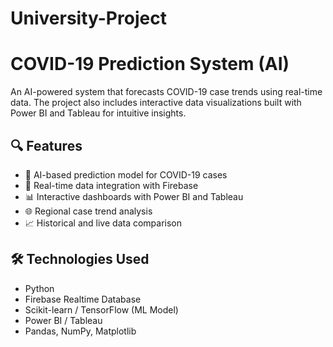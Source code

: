 # University-Project

# COVID-19 Prediction System (AI)

An AI-powered system that forecasts COVID-19 case trends using real-time data. The project also includes interactive data visualizations built with Power BI and Tableau for intuitive insights.

## 🔍 Features

- 🧠 AI-based prediction model for COVID-19 cases
- 🔄 Real-time data integration with Firebase
- 📊 Interactive dashboards with Power BI and Tableau
- 🌐 Regional case trend analysis
- 📈 Historical and live data comparison

## 🛠️ Technologies Used

- Python
- Firebase Realtime Database
- Scikit-learn / TensorFlow (ML Model)
- Power BI / Tableau
- Pandas, NumPy, Matplotlib
